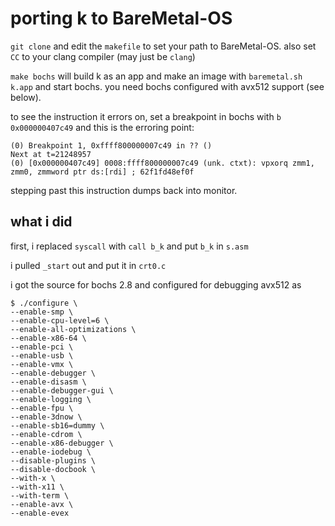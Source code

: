 # porting k to BareMetal-OS

`git clone` and edit the `makefile` to set your path to BareMetal-OS. also set `CC` to your clang compiler (may just be `clang`)

`make bochs` will build k as an app and make an image with `baremetal.sh k.app` 
and start bochs. you need bochs configured with avx512 support (see below).

to see the instruction it errors on, set a breakpoint in bochs with `b 0x000000407c49`
and this is the erroring point:
```
(0) Breakpoint 1, 0xffff800000007c49 in ?? ()
Next at t=21248957
(0) [0x000000407c49] 0008:ffff800000007c49 (unk. ctxt): vpxorq zmm1, zmm0, zmmword ptr ds:[rdi] ; 62f1fd48ef0f
```
stepping past this instruction dumps back into monitor.

## what i did

first, i replaced `syscall` with `call b_k` and put `b_k` in `s.asm`

i pulled `_start` out and put it in `crt0.c`

i got the source for bochs 2.8 and configured for debugging avx512 as
```
$ ./configure \
--enable-smp \
--enable-cpu-level=6 \
--enable-all-optimizations \
--enable-x86-64 \
--enable-pci \
--enable-usb \
--enable-vmx \
--enable-debugger \
--enable-disasm \
--enable-debugger-gui \
--enable-logging \
--enable-fpu \
--enable-3dnow \
--enable-sb16=dummy \
--enable-cdrom \
--enable-x86-debugger \
--enable-iodebug \
--disable-plugins \
--disable-docbook \
--with-x \
--with-x11 \
--with-term \
--enable-avx \
--enable-evex 
```
